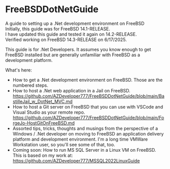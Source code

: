 # FreeBSDDotNetGuide
A guide to setting up a .Net development environment on  FreeBSD  
Initially, this guide was for FreeBSD 14.1-RELEASE.  
I have updated this guide and tested it again on 14.2-RELEASE.  
Verified working on FreeBSD 14.3-RELEASE on 6/17/2025.

This guide is for .Net Developers.  It assumes you know enough to get FreeBSD installed but are generally unfamiliar with FreeBSD as a development platform.

What's here:
- How to get a .Net development environment on FreeBSD.  Those are the numbered steps.
- How to host a .Net web application in a Jail on FreeBSD. https://github.com/AZDeveloper777/FreeBSDDotNetGuide/blob/main/BastilleJail_w_DotNet_MVC.md
- How to host a Git server on FreeBSD that you can use with VSCode and Visual Studio as your remote repo.  https://github.com/AZDeveloper777/FreeBSDDotNetGuide/blob/main/ForgeJo-HostGitOnFreeBSD.md
- Assorted tips, tricks, thoughts and musings from the perspective of a Windows / .Net developer on moving to FreeBSD an application delivery platform and development environment.  I'm a long time VMWare Workstation user, so you'll see some of that, too.
- Coming soon: How to run MS SQL Server in a Linux VM on FreeBSD. This is based on my work at: https://github.com/AZDeveloper777/MSSQL2022LinuxGuide
